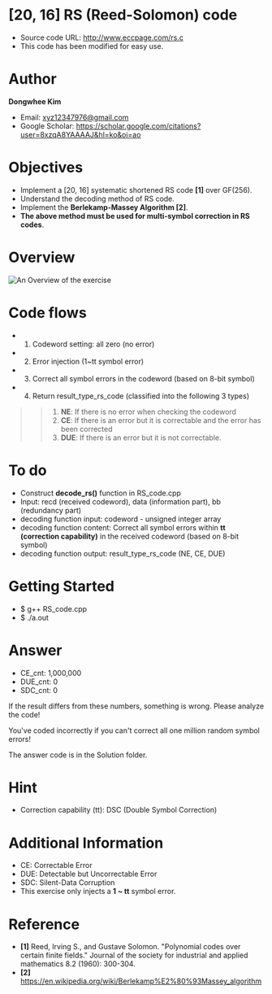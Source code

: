 # [20, 16] RS (Reed-Solomon) code

- Source code URL: http://www.eccpage.com/rs.c
- This code has been modified for easy use.

# Author

**Dongwhee Kim** 
- Email: xyz12347976@gmail.com
- Google Scholar: https://scholar.google.com/citations?user=8xzqA8YAAAAJ&hl=ko&oi=ao

# Objectives
- Implement a [20, 16] systematic shortened RS code **[1]** over GF(256).
- Understand the decoding method of RS code.
- Implement the **Berlekamp-Massey Algorithm [2]**.
- **The above method must be used for multi-symbol correction in RS codes**.

# Overview
![An Overview of the exercise](https://github.com/xyz123479/ECC-exercise/blob/main/01_Basic/08_RS_code_Multi_Symbol_Correction_Berlekamp_Massey/RS%20code%20-%20DSC.png)

# Code flows
- 1. Codeword setting: all zero (no error)
- 2. Error injection (1~tt symbol error)
- 3. Correct all symbol errors in the codeword (based on 8-bit symbol)
- 4. Return result_type_rs_code (classified into the following 3 types)
>> 1. **NE**: If there is no error when checking the codeword
>> 2. **CE**: If there is an error but it is correctable and the error has been corrected
>> 3. **DUE**: If there is an error but it is not correctable.

# To do
- Construct **decode_rs()** function in RS_code.cpp
- Input: recd (received codeword), data (information part), bb (redundancy part)
- decoding function input: codeword - unsigned integer array
- decoding function content: Correct all symbol errors within **tt (correction capability)** in the received codeword (based on 8-bit symbol)
- decoding function output: result_type_rs_code (NE, CE, DUE)

# Getting Started
- $ g++ RS_code.cpp
- $ ./a.out

# Answer
- CE_cnt: 1,000,000
- DUE_cnt: 0
- SDC_cnt: 0

If the result differs from these numbers, something is wrong. Please analyze the code!

You've coded incorrectly if you can't correct all one million random symbol errors!

The answer code is in the Solution folder.

# Hint
- Correction capability (tt): DSC (Double Symbol Correction)

# Additional Information
- CE: Correctable Error
- DUE: Detectable but Uncorrectable Error
- SDC: Silent-Data Corruption
- This exercise only injects a **1 ~ tt** symbol error.

# Reference
- **[1]** Reed, Irving S., and Gustave Solomon. "Polynomial codes over certain finite fields." Journal of the society for industrial and applied mathematics 8.2 (1960): 300-304.
- **[2]** https://en.wikipedia.org/wiki/Berlekamp%E2%80%93Massey_algorithm





